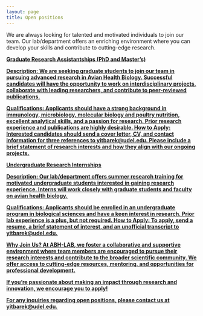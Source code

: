 ```yaml
---
layout: page
title: Open positions
---
```


We are always looking for talented and motivated individuals to join our team. 
Our lab/department offers an enriching environment where you can develop your skills and contribute to cutting-edge research.

<u><strong>Graduate Research Assistantships (PhD and Master’s)<u><strong>

**Description:** We are seeking graduate students to join our team in pursuing advanced research in Avian Health Biology. Successful candidates will have the opportunity to work on interdisciplinary projects, collaborate with leading researchers, and contribute to peer-reviewed publications.

**Qualifications:** Applicants should have a strong background in immunology, microbiology, molecular biology and poultry nutrition, excellent analytical skills, and a passion for research. Prior research experience and publications are highly desirable.
How to Apply: Interested candidates should send a cover letter, CV, and contact information for three references to [yitbarek@udel.edu](mailto:example@domain.com). Please include a brief statement of research interests and how they align with our ongoing projects.


<u><strong>Undergraduate Research Internships<u><strong>

**Description:** Our lab/department offers summer research training for motivated undergraduate students interested in gaining research experience. Interns will work closely with graduate students and faculty on avian health biology.

**Qualifications:** Applicants should be enrolled in an undergraduate program in biological sciences and have a keen interest in research. Prior lab experience is a plus, but not required.
How to Apply: To apply, send a resume, a brief statement of interest, and an unofficial transcript to [yitbarek@udel.edu](mailto:example@domain.com).

Why Join Us?
At **ABH-LAB**, we foster a collaborative and supportive environment where team members are encouraged to pursue their research interests and contribute to the broader scientific community. 
We offer access to cutting-edge resources, mentoring, and opportunities for professional development.

If you’re passionate about making an impact through research and innovation, **we encourage you to apply!**

For any inquiries regarding open positions, please contact us at [yitbarek@udel.edu](mailto:example@domain.com).